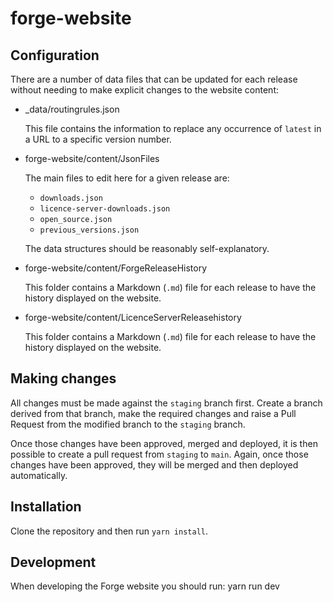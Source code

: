 # forge-website

## Configuration

There are a number of data files that can be updated for each release without needing to make explicit changes to the website content:

* _data/routingrules.json
  
  This file contains the information to replace any occurrence of `latest` in a URL to a specific version number.

* forge-website/content/JsonFiles

  The main files to edit here for a given release are:

  * `downloads.json`
  * `licence-server-downloads.json`
  * `open_source.json`
  * `previous_versions.json`

  The data structures should be reasonably self-explanatory.

* forge-website/content/ForgeReleaseHistory

  This folder contains a Markdown (`.md`) file for each release to have the history displayed on the website.

* forge-website/content/LicenceServerReleasehistory

  This folder contains a Markdown (`.md`) file for each release to have the history displayed on the website.

## Making changes

All changes must be made against the `staging` branch first. Create a branch derived from that branch, make the required changes and raise a Pull Request from the modified branch to the `staging` branch.

Once those changes have been approved, merged and deployed, it is then possible to create a pull request from `staging` to `main`. Again, once those changes have been approved, they will be merged and then deployed automatically.

## Installation

Clone the repository and then run `yarn install`.

## Development

When developing the Forge website you should run:
yarn run dev
